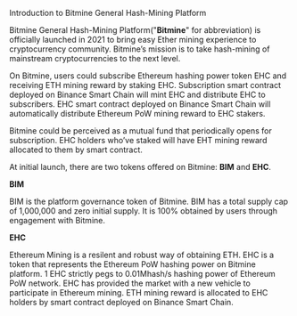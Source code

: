 Introduction to Bitmine General Hash-Mining Platform

Bitmine General Hash-Mining Platform("**Bitmine**" for abbreviation) is officially
launched in 2021 to bring easy Ether mining experience to cryptocurrency community.
Bitmine’s mission is to take hash-mining of mainstream cryptocurrencies to the next
level.

On Bitmine, users could subscribe Ethereum hashing power token EHC and receiving
ETH mining reward by staking EHC. Subscription smart contract deployed on Binance
Smart Chain will mint EHC and distribute EHC to subscribers. EHC smart contract
deployed on Binance Smart Chain will automatically distribute Ethereum PoW mining
reward to EHC stakers.

Bitmine could be perceived as a mutual fund that periodically opens for subscription.
EHC holders who’ve staked will have EHT mining reward allocated to them by smart
contract.

At initial launch, there are two tokens offered on Bitmine: **BIM** and **EHC**.

**BIM**

BIM is the platform governance token of Bitmine. BIM has a total supply cap of
1,000,000 and zero initial supply. It is 100% obtained by users through engagement with
Bitmine.

**EHC**

Ethereum Mining is a resilent and robust way of obtaining ETH. EHC is a token that
represents the Ethereum PoW hashing power on Bitmine platform. 1 EHC strictly pegs to
0.01Mhash/s hashing power of Ethereum PoW network. EHC has provided the market
with a new vehicle to participate in Ethereum mining. ETH mining reward is allocated to
EHC holders by smart contract deployed on Binance Smart Chain.
